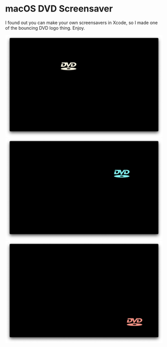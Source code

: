 # macOS DVD Screensaver

I found out you can make your own screensavers in Xcode, so I made one of the bouncing DVD logo thing. Enjoy.

![a preview of the screensaver](sc1.png)
![a preview of the screensaver](sc2.png)
![a preview of the screensaver](sc3.png)